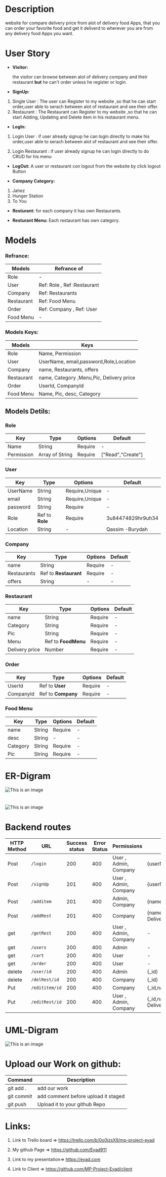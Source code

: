 

# Description

website for compare delivery price from  alot of delivery food  Apps, that you can order your favorite food and get it deliverd to wherever you are from any delivery food  Apps you want. 

# User Story
- **Visitor:**

  the visitor can browse between alot of delivery company and their restaurant **but** he can't order unless he register or login. 


- **SignUp:**
1. Single User : The user can Register to my website ,so that he can start order,user able to serach between alot of restaurant and see their offer. 
2. Restaurant : The Restaurant can Register to my website ,so that he can start Adding, Updating and Delete item in his restaurant menu.

- **LogIn:**
1. Login User : if user already signup he can login directly to make his order,user able to serach between alot of restaurant and see their offer.

2. Login Restaurant : if user already signup he can login directly to do CRUD for his menu

- **LogOut:**
  A user or restaurant con logout from the website by click logout Button

- **Company Category:**
1. Jahez
2. Hunger Station
3. To You

- **Resturant:**
for each company it has own Restaurants.

- **Resturant Menu:**
Each restaurant has own category.

# Models
### Refrance:
| Models | Refrance of |
| --- | --- |
| Role | -  |
| User | Ref: Role , Ref :Restaurant
| Company | Ref: Restaurants
| Restaurant | Ref: Food Menu  |
| Order | Ref: Company , Ref: User  |
| Food Menu | -  |

### Models Keys:
| Models | Keys |
| --- | --- |
| Role | Name, Permission  
| User | UserName, email,password,Role,Location 
| Company | name, Restaurants, offers
| Restaurant |name, Category ,Menu,Pic, Delivery price  |
| Order | UserId, CompanyId  |
| Food Menu | Name, Pic, desc, Category |

## Models Detils:
### Role

| Key | Type | Options | Default 
| --- | --- | --- | --- |
| Name | String | Require |-  
| Permission | Array of String | Require |["Read","Create"] 

### User

| Key | Type | Options | Default 
| --- | --- | --- | --- |
| UserName | String | Require,Unique |-  
| email | String | Require,Unique |- 
| password | String | Require |-  
| Role | Ref to **Role** | Require |3u84474829hr9uh34  
| Location | String | - |Qassim -Burydah  

### Company

| Key | Type | Options | Default 
| --- | --- | --- | --- |
| name | String | Require |-  
| Restaurants | Ref to **Restaurant** | Require |- 
| offers | String | - |-  

### Restaurant

| Key | Type | Options | Default 
| --- | --- | --- | --- |
| name | String | Require |-  
| Category | String | Require |- 
| Pic | String | Require |-  
| Menu | Ref to **FoodMenu** | Require |-  
| Delivery price | Number | Require |- 


### Order
| Key | Type | Options | Default 
| --- | --- | --- | --- |
| UserId | Ref to **User** | Require |-  
| CompanyId | Ref to **Company** | Require |-

### Food Menu

| Key | Type | Options | Default 
| --- | --- | --- | --- |
| name | String | Require |-  
| desc | String | - |-  
| Category | String | Require |- 
| Pic | String | Require |-  


# ER-Digram

![This is an image](./ERD.png)
#

![This is an image](./ERDD.png)

# Backend routes
| HTTP Method | URL | Success status | Error Status |  Permissions| Request Body |
| ---         |     ---      |     ---      |          --- |          --- |          --- |
| Post   | `/login`     | 200    | 400   | User , Admin, Company| {userName,email,password}
| Post     | `/signUp`      |201     | 400   |User , Admin, Company |{userName,email,password}
| Post    | `/additem`       |201     | 400 |Admin, Company| {name,Category,Pic}
| Post     | `/addRest`       |201     | 400|Company| {name,Category,Pic, Delivery Price}
| get     | `/getRest`       |200     | 400 |User , Admin, Company| -
| get     | `/users`       |200     | 400 |Admin|-
| get   |`/cart`|200     | 400  |User |-
| get     | `/order`       |200     | 400|User|-
| delete     | `/user/id `      |200     | 400|Admin|{_id}
| delete     | `/delRest/id`       |200 | 400 | Company|{_id}
| Put     | `/edititem/id`       |200| 400 | Company|{_id,name,Category,Pic}
| Put     | `/editRest/id`       |200| 400 |User , Admin, Company|{_id,name,Category,Pic, Delivery Price}
# UML-Digram

![This is an image](./UMLL.png)




# Upload our Work on github:

| Command | Description |
| --- | --- |
| git add . | add our work  |
| git commit | add comment before upload it staged 
| git push | Upload it to your github Repo

# Links:

1. Link to Trello board => https://trello.com/b/0o0jzsX9/mp-project-eyad

2. My github Page => https://github.com/Eyad911

3. Link to my presentation=> https://eyad.com

4. Link to Client => https://github.com/MP-Project-Eyad/client